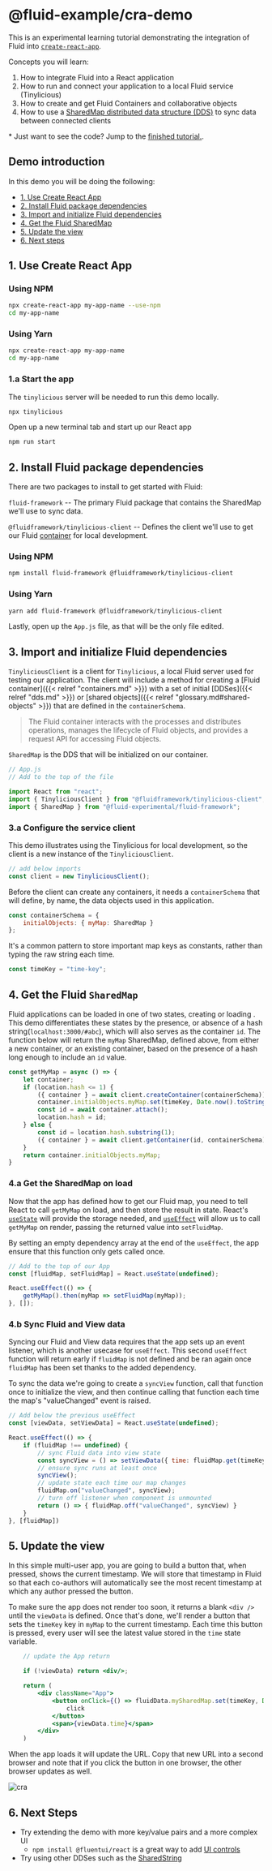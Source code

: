 # @fluid-example/cra-demo
This is an experimental learning tutorial demonstrating the integration of Fluid into [`create-react-app`](https://create-react-app.dev/).

Concepts you will learn:
1. How to integrate Fluid into a React application
2. How to run and connect your application to a local Fluid service (Tinylicious)
3. How to create and get Fluid Containers and collaborative objects
4. How to use a [SharedMap distributed data structure (DDS)](https://fluidframework.com/docs/apis/map/sharedmap/) to sync data between connected clients


\* Just want to see the code? Jump to the [finished tutorial.](./src/App.js).

## Demo introduction

In this demo you will be doing the following:

  - [1. Use Create React App](#1-use-create-react-app)
  - [2. Install Fluid package dependencies](#2-install-fluid-package-dependencies)
  - [3. Import and initialize Fluid dependencies](#3-import-and-initialize-fluid-dependencies)
  - [4. Get the Fluid SharedMap](#4-get-the-fluid-sharedmap)
  - [5. Update the view](#5-update-the-view)
  - [6. Next steps](#6-next-steps)

## 1. Use Create React App

### Using NPM
```bash
npx create-react-app my-app-name --use-npm
cd my-app-name
```

### Using Yarn
```bash
npx create-react-app my-app-name
cd my-app-name
```

### 1.a Start the app

The `tinylicious` server will be needed to run this demo locally.

```bash
npx tinylicious
```

Open up a new terminal tab and start up our React app

```bash
npm run start
```

## 2. Install Fluid package dependencies

There are two packages to install to get started with Fluid:

`fluid-framework` -- The primary Fluid package that contains the SharedMap we'll use to sync data.

`@fluidframework/tinylicious-client` -- Defines the client we'll use to get our Fluid [container](https://fluidframework.com/docs/glossary/#container) for local development.

### Using NPM
```bash
npm install fluid-framework @fluidframework/tinylicious-client
```

### Using Yarn
```bash
yarn add fluid-framework @fluidframework/tinylicious-client
```

Lastly, open up the `App.js` file, as that will be the only file edited.

## 3. Import and initialize Fluid dependencies

`TinyliciousClient` is a client for `Tinylicious`, a local Fluid server used for testing our application. The client will include a method for creating a [Fluid container]({{< relref "containers.md" >}}) with a set of initial [DDSes]({{< relref "dds.md" >}}) or [shared objects]({{< relref "glossary.md#shared-objects" >}}) that are defined in the `containerSchema`.

> The Fluid container interacts with the processes and distributes operations, manages the lifecycle of Fluid objects, and provides a request API for accessing Fluid objects.

`SharedMap` is the DDS that will be initialized on our container.

```js
// App.js
// Add to the top of the file

import React from "react";
import { TinyliciousClient } from "@fluidframework/tinylicious-client";
import { SharedMap } from "@fluid-experimental/fluid-framework";
```

### 3.a Configure the service client

This demo illustrates using the Tinylicious for local development, so the client is a new instance of the `TinyliciousClient`.

```js
// add below imports
const client = new TinyliciousClient();
```

Before the client can create any containers, it needs a `containerSchema` that will define, by name, the data objects used in this application.

```js
const containerSchema = {
    initialObjects: { myMap: SharedMap }
}; 
```

It's a common pattern to store important map keys as constants, rather than typing the raw string each time.

```js
const timeKey = "time-key";
```

## 4. Get the Fluid `SharedMap`

Fluid applications can be loaded in one of two states, creating or loading . This demo differentiates these states by the presence, or absence of a hash string(`localhost:3000/#abc`), which will also serves as the container `id`. The function below will return the `myMap` SharedMap, defined above, from either a new container, or an existing container, based on the presence of a hash long enough to include an `id` value. 


```js
const getMyMap = async () => {
    let container;
    if (location.hash <= 1) {
        ({ container } = await client.createContainer(containerSchema));
        container.initialObjects.myMap.set(timeKey, Date.now().toString());
        const id = await container.attach();
        location.hash = id;
    } else {
        const id = location.hash.substring(1);
        ({ container } = await client.getContainer(id, containerSchema));
    }
    return container.initialObjects.myMap;
}
```


### 4.a Get the SharedMap on load

Now that the app has defined how to get our Fluid map, you need to tell React to call `getMyMap` on load, and then store the result in state.
React's [`useState`](https://reactjs.org/docs/hooks-state.html) will provide the storage needed, and [`useEffect`](https://reactjs.org/docs/hooks-effect.html) will allow us to call `getMyMap` on render, passing the returned value into `setFluidMap`. 

By setting an empty dependency array at the end of the `useEffect`, the app ensure that this function only gets called once.

```jsx
// Add to the top of our App
const [fluidMap, setFluidMap] = React.useState(undefined);

React.useEffect(() => {
    getMyMap().then(myMap => setFluidMap(myMap));
}, []);
```

### 4.b Sync Fluid and View data

Syncing our Fluid and View data requires that the app sets up an event listener, which is another usecase for `useEffect`. This second `useEffect` function will return early if `fluidMap` is not defined and be ran again once `fluidMap` has been set thanks to the added dependency.

To sync the data we're going to create a `syncView` function, call that function once to initialize the view, and then continue calling that function each time the map's "valueChanged" event is raised.



```jsx
// Add below the previous useEffect
const [viewData, setViewData] = React.useState(undefined);

React.useEffect(() => {
    if (fluidMap !== undefined) {
        // sync Fluid data into view state
        const syncView = () => setViewData({ time: fluidMap.get(timeKey) });
        // ensure sync runs at least once
        syncView();
        // update state each time our map changes
        fluidMap.on("valueChanged", syncView);
        // turn off listener when component is unmounted
        return () => { fluidMap.off("valueChanged", syncView) }
    }
}, [fluidMap])
```


## 5. Update the view

In this simple multi-user app, you are going to build a button that, when pressed, shows the current timestamp. We will store that timestamp in Fluid so that each co-authors will automatically see the most recent timestamp at which any author pressed the button.

To make sure the app does not render too soon, it returns a blank `<div />` until the `viewData` is defined. Once that's done, we'll render a button that sets the `timeKey` key in `myMap` to the current timestamp. Each time this button is pressed, every user will see the latest value stored in the `time` state variable.

```jsx
    // update the App return

    if (!viewData) return <div/>;

    return (
        <div className="App">
            <button onClick={() => fluidData.mySharedMap.set(timeKey, Date.now().toString())}>
                click
            </button>
            <span>{viewData.time}</span>
        </div>
    )
```

When the app loads it will update the URL. Copy that new URL into a second browser and note that if you click the button in one browser, the other browser updates as well.

![cra](https://user-images.githubusercontent.com/1434956/111496992-faf2dc00-86fd-11eb-815d-5cc539d8f3c8.gif)

## 6. Next Steps

- Try extending the demo with more key/value pairs and a more complex UI
  - `npm install @fluentui/react` is a great way to add [UI controls](https://developer.microsoft.com/en-us/fluentui#/)
- Try using other DDSes such as the [SharedString](https://fluidframework.com/docs/apis/sequence/sharedstring/)
